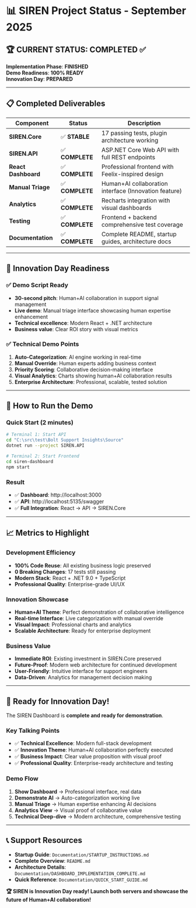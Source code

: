 # 📊 SIREN Project Status - September 2025

## 🏆 **CURRENT STATUS: COMPLETED** ✅

**Implementation Phase**: **FINISHED**  
**Demo Readiness**: **100% READY**  
**Innovation Day**: **PREPARED**

---

## 📋 **Completed Deliverables**

| Component | Status | Description |
|-----------|--------|-------------|
| **SIREN.Core** | ✅ **STABLE** | 17 passing tests, plugin architecture working |
| **SIREN.API** | ✅ **COMPLETE** | ASP.NET Core Web API with full REST endpoints |
| **React Dashboard** | ✅ **COMPLETE** | Professional frontend with Feelix-inspired design |
| **Manual Triage** | ✅ **COMPLETE** | Human+AI collaboration interface (Innovation feature) |
| **Analytics** | ✅ **COMPLETE** | Recharts integration with visual dashboards |
| **Testing** | ✅ **COMPLETE** | Frontend + backend comprehensive test coverage |
| **Documentation** | ✅ **COMPLETE** | Complete README, startup guides, architecture docs |

---

## 🎯 **Innovation Day Readiness**

### **✅ Demo Script Ready**
- **30-second pitch**: Human+AI collaboration in support signal management
- **Live demo**: Manual triage interface showcasing human expertise enhancement
- **Technical excellence**: Modern React + .NET architecture
- **Business value**: Clear ROI story with visual metrics

### **✅ Technical Demo Points**
1. **Auto-Categorization**: AI engine working in real-time
2. **Manual Override**: Human experts adding business context
3. **Priority Scoring**: Collaborative decision-making interface
4. **Visual Analytics**: Charts showing human+AI collaboration results
5. **Enterprise Architecture**: Professional, scalable, tested solution

---

## 🚀 **How to Run the Demo**

### **Quick Start** (2 minutes)
```bash
# Terminal 1: Start API
cd "C:\src\test\Bolt Support Insights\Source"
dotnet run --project SIREN.API

# Terminal 2: Start Frontend  
cd siren-dashboard
npm start
```

### **Result**
- ✅ **Dashboard**: http://localhost:3000
- ✅ **API**: http://localhost:5135/swagger
- ✅ **Full Integration**: React → API → SIREN.Core

---

## 📈 **Metrics to Highlight**

### **Development Efficiency**
- **100% Code Reuse**: All existing business logic preserved
- **0 Breaking Changes**: 17 tests still passing
- **Modern Stack**: React + .NET 9.0 + TypeScript
- **Professional Quality**: Enterprise-grade UI/UX

### **Innovation Showcase**
- **Human+AI Theme**: Perfect demonstration of collaborative intelligence
- **Real-time Interface**: Live categorization with manual override
- **Visual Impact**: Professional charts and analytics
- **Scalable Architecture**: Ready for enterprise deployment

### **Business Value**
- **Immediate ROI**: Existing investment in SIREN.Core preserved
- **Future-Proof**: Modern web architecture for continued development  
- **User-Friendly**: Intuitive interface for support engineers
- **Data-Driven**: Analytics for management decision making

---

## 🎉 **Ready for Innovation Day!**

The SIREN Dashboard is **complete and ready for demonstration**. 

### **Key Talking Points**
- ✅ **Technical Excellence**: Modern full-stack development
- ✅ **Innovation Theme**: Human+AI collaboration perfectly executed
- ✅ **Business Impact**: Clear value proposition with visual proof
- ✅ **Professional Quality**: Enterprise-ready architecture and testing

### **Demo Flow**
1. **Show Dashboard** → Professional interface, real data
2. **Demonstrate AI** → Auto-categorization working live  
3. **Manual Triage** → Human expertise enhancing AI decisions
4. **Analytics View** → Visual proof of collaborative value
5. **Technical Deep-dive** → Modern architecture, comprehensive testing

---

## 📞 **Support Resources**

- **Startup Guide**: `Documentation/STARTUP_INSTRUCTIONS.md`
- **Complete Overview**: `README.md`
- **Architecture Details**: `Documentation/DASHBOARD_IMPLEMENTATION_COMPLETE.md`
- **Quick Reference**: `Documentation/QUICK_START_GUIDE.md`

**🏆 SIREN is Innovation Day ready! Launch both servers and showcase the future of Human+AI collaboration!**
